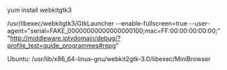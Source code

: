 

yum install webkitgtk3

/usr/libexec/webkitgtk3/GtkLauncher --enable-fullscreen=true --user-agent="serial=FAKE_00000000000000000100;mac=FF:00:00:00:00:00;" "http://middleware.iptvdomain/debug/?profile_test=guide_programmes#repg"


Ubuntu:
/usr/lib/x86_64-linux-gnu/webkit2gtk-3.0/libexec/MiniBrowser
